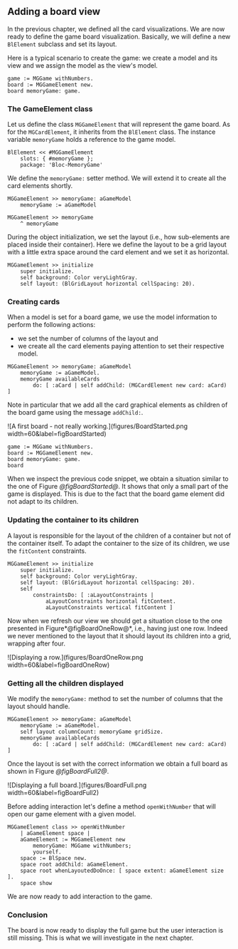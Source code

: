 ## Adding a board view

In the previous chapter, we defined all the card visualizations. We are now ready to define the game board visualization.
Basically, we will define a new `BlElement` subclass and set its layout.

Here is a typical scenario to create the game: we create a model and its view and we assign the model as the view's model.

```
game := MGGame withNumbers.
board := MGGameElement new.
board memoryGame: game. 
```


### The GameElement class

Let us define the class `MGGameElement` that will represent the game board. 
As for the `MGCardElement`, it inherits from the `BlElement` class. 
The instance variable `memoryGame` holds a reference to the game model.

```
BlElement << #MGGameElement
	slots: { #memoryGame };
	package: 'Bloc-MemoryGame'
```


We define the `memoryGame:` setter method. We will extend it to create
all the card elements shortly. 

```
MGGameElement >> memoryGame: aGameModel
	memoryGame := aGameModel
```


```
MGGameElement >> memoryGame
	^ memoryGame
```


During the object initialization, we set the layout (i.e., how sub-elements are placed inside their container).
Here we define the layout to be a grid layout with a little extra space around the card element and we set it as horizontal.

```
MGGameElement >> initialize
	super initialize.
 	self background: Color veryLightGray.
	self layout: (BlGridLayout horizontal cellSpacing: 20).
```


### Creating cards


When a model is set for a board game, we use the model information to perform the following actions: 
- we set the number of columns of the layout and
- we create all the card elements paying attention to set their respective model. 



```
MGGameElement >> memoryGame: aGameModel
	memoryGame := aGameModel.
	memoryGame availableCards
		do: [ :aCard | self addChild: (MGCardElement new card: aCard) ]
```

Note in particular that we add all the card graphical elements as children of the board game using the message `addChild:`.



![A first board - not really working.](figures/BoardStarted.png width=60&label=figBoardStarted)

```
game := MGGame withNumbers.
board := MGGameElement new.
board memoryGame: game. 
board
```

When we inspect the previous code snippet, we obtain a situation similar to the one of Figure *@figBoardStarted@*.
It shows that only a small part of the game is displayed. This is due to the fact that the board game element did not adapt to its children. 


### Updating the container to its children

A layout is responsible for the layout of the children of a container but not of the container itself. 
To adapt the container to the size of its children, we use the `fitContent` constraints.

```
MGGameElement >> initialize
	super initialize.
	self background: Color veryLightGray.
	self layout: (BlGridLayout horizontal cellSpacing: 20).
	self
		constraintsDo: [ :aLayoutConstraints | 
			aLayoutConstraints horizontal fitContent.
			aLayoutConstraints vertical fitContent ]
```


Now when we refresh our view we should get a situation close to the one presented in Figure*@figBoardOneRow@*, i.e., having 
just one row. Indeed we never mentioned to the layout that it should layout its children into a grid, wrapping after four.

![Displaying a row.](figures/BoardOneRow.png width=60&label=figBoardOneRow)


### Getting all the children displayed


We modify the `memoryGame:` method to set the number of columns 
that the layout should handle. 

```
MGGameElement >> memoryGame: aGameModel
	memoryGame := aGameModel.
	self layout columnCount: memoryGame gridSize.
	memoryGame availableCards
		do: [ :aCard | self addChild: (MGCardElement new card: aCard) ]
```


Once the layout is set with the correct information we obtain a full board as shown in Figure *@figBoardFull2@*.

![Displaying a full board.](figures/BoardFull.png width=60&label=figBoardFull2)


Before adding interaction let's define a method `openWithNumber` that will open our game element with a given model.

```
MGGameElement class >> openWithNumber
	| aGameElement space |
	aGameElement := MGGameElement new
		memoryGame: MGGame withNumbers;
		yourself.
	space := BlSpace new.
	space root addChild: aGameElement.
	space root whenLayoutedDoOnce: [ space extent: aGameElement size ].
	space show
```

We are now ready to add interaction to the game. 


### Conclusion

The board is now ready to display the full game but the user interaction is still missing. 
This is what we will investigate in the next chapter.




